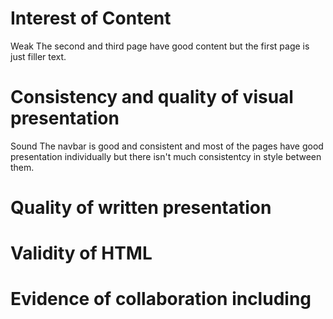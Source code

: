 Interest of Content
====================
Weak
The second and third page have good content but the first page is just filler text.


Consistency and quality of visual presentation
====================
Sound
The navbar is good and consistent and most of the pages have good presentation individually but there isn't much consistentcy in style between them.


Quality of written presentation
====================

Validity of HTML
====================

Evidence of collaboration including
====================
